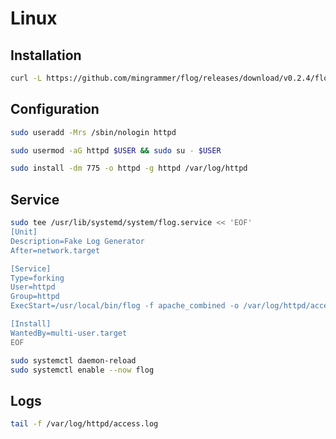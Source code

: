# Linux

## Installation

```sh
curl -L https://github.com/mingrammer/flog/releases/download/v0.2.4/flog_0.2.4_linux_amd64.tar.gz | sudo tar -xzC /usr/local/bin
```

## Configuration

```sh
sudo useradd -Mrs /sbin/nologin httpd
```

```sh
sudo usermod -aG httpd $USER && sudo su - $USER
```

```sh
sudo install -dm 775 -o httpd -g httpd /var/log/httpd
```

## Service

```sh
sudo tee /usr/lib/systemd/system/flog.service << 'EOF'
[Unit]
Description=Fake Log Generator
After=network.target

[Service]
Type=forking
User=httpd
Group=httpd
ExecStart=/usr/local/bin/flog -f apache_combined -o /var/log/httpd/access.log -t log -d 0.0001 -s 0.0001 -l -w

[Install]
WantedBy=multi-user.target
EOF
```

```sh
sudo systemctl daemon-reload
sudo systemctl enable --now flog
```

## Logs

```sh
tail -f /var/log/httpd/access.log
```
